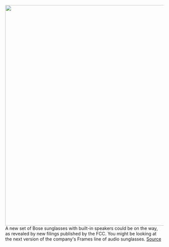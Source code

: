 <img src='https://cdn.vox-cdn.com/thumbor/GKt0RH-vQ_QNEaef2IyCirCumoc=/0x0:570x413/1200x800/filters:focal(240x162:330x252)/cdn.vox-cdn.com/uploads/chorus_image/image/67309907/Screen_Shot_2020_08_28_at_8.08.05_AM.0.png' width='700px' /><br/>
A new set of Bose sunglasses with built-in speakers could be on the way, as revealed by new filings published by the FCC. You might be looking at the next version of the company's Frames line of audio sunglasses.
<a href='https://www.theverge.com/2020/8/28/21405504/bose-sunglasses-audio-fcc-filings-frames'> Source <a/>